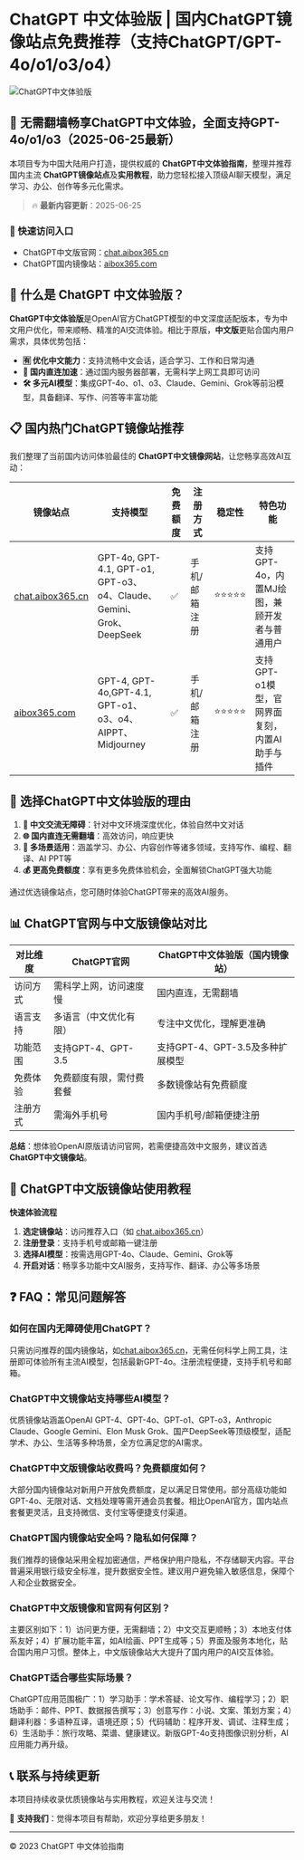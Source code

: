 # ChatGPT 中文体验版 | 国内ChatGPT镜像站点免费推荐（支持ChatGPT/GPT-4o/o1/o3/o4）

![ChatGPT中文体验版](https://github.com/user-attachments/assets/30cb685f-4b78-4cec-96a1-d2a599122f20)

## 📢 无需翻墙畅享ChatGPT中文体验，全面支持GPT-4o/o1/o3（2025-06-25最新）

本项目专为中国大陆用户打造，提供权威的 **ChatGPT中文体验指南**，整理并推荐国内主流 **ChatGPT镜像站点**及**实用教程**，助力您轻松接入顶级AI聊天模型，满足学习、办公、创作等多元化需求。

> 🔥 **最新内容更新**：2025-06-25

### 🚀 快速访问入口

- ChatGPT中文版官网：[chat.aibox365.cn](https://chat.aibox365.cn)
- ChatGPT国内镜像站：[aibox365.com](https://aibox365.com)

## 🤔 什么是 ChatGPT 中文体验版？

**ChatGPT中文体验版**是OpenAI官方ChatGPT模型的中文深度适配版本，专为中文用户优化，带来顺畅、精准的AI交流体验。相比于原版，**中文版**更贴合国内用户需求，具体优势包括：

- **🈶 优化中文能力**：支持流畅中文会话，适合学习、工作和日常沟通
- **🚀 国内直连加速**：通过国内服务器部署，无需科学上网工具即可访问
- **🛠️ 多元AI模型**：集成GPT-4o、o1、o3、Claude、Gemini、Grok等前沿模型，具备翻译、写作、问答等丰富功能

## 📋 国内热门ChatGPT镜像站推荐

我们整理了当前国内访问体验最佳的 **ChatGPT中文镜像网站**，让您畅享高效AI互动：

| 镜像站点 | 支持模型 | 免费额度 | 注册方式 | 稳定性 | 特色功能 |
|----------|----------|----------|----------|--------|----------|
| [chat.aibox365.cn](https://chat.aibox365.cn) | GPT-4o, GPT-4.1, GPT-o1, GPT-o3、o4、Claude、Gemini、Grok、DeepSeek | ✅ | 手机/邮箱注册 | ⭐⭐⭐⭐⭐ | 支持GPT-4o，内置MJ绘图，兼顾开发者与普通用户 |
| [aibox365.com](https://aibox365.com) | GPT-4, GPT-4o,GPT-4.1, GPT-o1、o3、o4、AIPPT、Midjourney | ✅ | 手机/邮箱注册 | ⭐⭐⭐⭐⭐ | 支持GPT-o1模型，官网界面复刻，内置AI助手与插件 |

## 🌟 选择ChatGPT中文体验版的理由

1. **📝 中文交流无障碍**：针对中文环境深度优化，体验自然中文对话
2. **🌐 国内直连无需翻墙**：高效访问，响应更快
3. **🎯 多场景适用**：涵盖学习、办公、内容创作等诸多领域，支持写作、编程、翻译、AI PPT等
4. **💰 更高免费额度**：享有更多免费体验机会，全面解锁ChatGPT强大功能

通过优选镜像站点，您可随时体验ChatGPT带来的高效AI服务。

## 📊 ChatGPT官网与中文版镜像站对比

| 对比维度 | ChatGPT官网 | ChatGPT中文体验版（国内镜像站） |
|----------|-------------|----------------------------------|
| 访问方式 | 需科学上网，访问速度慢 | 国内直连，无需翻墙 |
| 语言支持 | 多语言（中文优化有限） | 专注中文优化，理解更准确 |
| 功能范围 | 支持GPT-4、GPT-3.5 | 支持GPT-4、GPT-3.5及多种扩展模型 |
| 免费体验 | 免费额度有限，需付费套餐 | 多数镜像站有免费额度 |
| 注册方式 | 需海外手机号 | 国内手机号/邮箱便捷注册 |

**总结**：想体验OpenAI原版请访问官网，若需便捷高效中文服务，建议首选**ChatGPT中文镜像站**。

## 📝 ChatGPT中文版镜像站使用教程

**快速体验流程**

1. **选定镜像站**：访问推荐入口（如 [chat.aibox365.cn](https://chat.aibox365.cn)）
2. **注册登录**：支持手机号或邮箱一键注册
3. **选择AI模型**：按需选用GPT-4o、Claude、Gemini、Grok等
4. **开启对话**：畅享多功能中文AI服务，支持写作、翻译、办公等多场景

## ❓ FAQ：常见问题解答

### 如何在国内无障碍使用ChatGPT？

只需访问推荐的国内镜像站，如[chat.aibox365.cn](https://chat.aibox365.cn)，无需任何科学上网工具，注册即可体验所有主流AI模型，包括最新GPT-4o。注册流程便捷，支持手机号和邮箱。

### ChatGPT中文镜像站支持哪些AI模型？

优质镜像站涵盖OpenAI GPT-4、GPT-4o、GPT-o1、GPT-o3，Anthropic Claude、Google Gemini、Elon Musk Grok、国产DeepSeek等顶级模型，适配学术、办公、生活等多种场景，全方位满足您的AI需求。

### ChatGPT中文版镜像站收费吗？免费额度如何？

大部分国内镜像站对新用户开放免费额度，足以满足日常使用。部分高级功能如GPT-4o、无限对话、文档处理等需开通会员套餐。相比OpenAI官方，国内站点套餐更灵活，且支持微信、支付宝等便捷支付渠道。

### ChatGPT国内镜像站安全吗？隐私如何保障？

我们推荐的镜像站采用全程加密通信，严格保护用户隐私，不存储聊天内容。平台普遍采用银行级安全标准，提升数据安全性。建议用户避免输入敏感信息，保障个人和企业数据安全。

### ChatGPT中文版镜像和官网有何区别？

主要区别如下：1）访问更方便，无需翻墙；2）中文交互更顺畅；3）本地支付体系友好；4）扩展功能丰富，如AI绘画、PPT生成等；5）界面及服务本地化，贴合国内用户习惯。整体上，中文版镜像站大大提升了国内用户的AI交互体验。

### ChatGPT适合哪些实际场景？

ChatGPT应用范围极广：1）学习助手：学术答疑、论文写作、编程学习；2）职场助手：邮件、PPT、数据报告撰写；3）创意写作：小说、文案、策划方案；4）翻译利器：多语种互译，语境还原；5）代码辅助：程序开发、调试、注释生成；6）生活助手：旅行攻略、菜谱、健康建议。新版GPT-4o支持图像识别分析，AI应用能力再升级。

## 📞 联系与持续更新

本项目持续收录优质镜像站与实用教程，欢迎关注与交流！

🌟 **支持我们**：觉得本项目有帮助，欢迎分享给更多朋友！

---

© 2023 ChatGPT 中文体验指南
